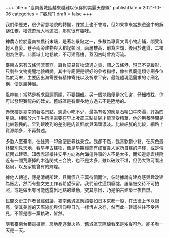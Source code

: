 +++
title = "臺南舊城區越來越難以保存的美麗天際線"
publishDate = 2021-10-06
categories = ["觀想"]
draft = false
+++

我們學歷史，很少留意地貌的轉變，課堂上也不會考，但如果拿來當旅遊途中的解謎任務，權做遊玩大地遊戲，那就很有趣味。

神農寺位於臺南神農街末端，是著名景點之一，多數為專賣文青小物店鋪，頗受年輕人喜愛。巷子兩旁建物與大稻埕類同，兩層樓高，前為店舖，後用於進貨，二樓則為住家。此區域土地鬆軟，不可建高樓，蓋因古時曾為河流。

臺南古來有五條河流貫穿，肩負貿易貨物流通之責，謂之五條港，現已不見蹤影，只剩些文物提醒地貌轉變。其中寺廟便是很好的參考指標，像神農廟這類寺廟多位為於河末，主要因出海需要有精神寄託以及祈求平安，最能體現這需求的寺廟名稱，便是風神廟。

風神嘛！當然是祈求風調雨順，不要翻船。另一個地點便是水仙宮，仔細找找，你可以發現賽龍舟的碑文。舊城區是有很多地方過去不是陸地的。

赤崁樓是臺南的著名景點，週邊小吃不少，最為有名的應是石精臼牛肉湯，評為四星級。相較於六千牛肉湯需要在早上凌晨三點排隊才能享受精華，他的用餐時間是比較親民的。早到跟晚到的差別是肉質鮮度與湯頭濃淡。比較細膩的比較，網路上資源頗多，不再贅述。

多數人至臺南，往往第一印象便是尋找美食。我卻不然，我喜歡鑽小巷，在灰色叢林間別見天地，看早年古建物，像是早期經商有成富貴人家所自建的洋樓，或是傳統閩式建築。知悉赤崁樓往安平方向為內海這件事的人不是太多，而知道赤崁樓附近有一間荒廢掉的木造閔式三合院，也不是太多，雖以破敗不堪，但仍大致可看出格局，以及家族曾有的輝煌。

據他人轉述，應是清朝所建，且開價八千萬待價而沽，佊時據說有建商感興趣改建為飯店，然而有些文史工作者希望保留。我們前往這類廢墟，屢屢被交待不可拍照，或是做出有可能透露出地點的舉動，究其原因，乃是怕古建築半夜自燃。

民間文史工作者曾經倡議，臺南舊城區應該要如日本京都一般，在法律上予以限高，使其美麗的天際線能與信仰與日光一樣恆古永存，然而此一建議往往不受待見，不管是哪一黨執政，皆然。

隨著臺南台積電擴廠，房地產逐漸火熱，舊城區天際線看來是岌岌可危，能多看一天是一天。
